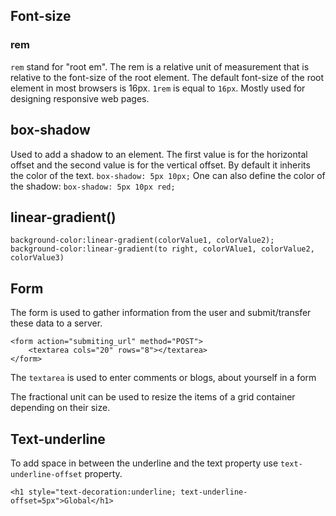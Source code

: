 ## Font-size
### rem
``rem`` stand for "root em". The rem  is a relative unit of measurement that is relative to the font-size of the root element.  The default font-size of the  root element in most browsers is 16px. ``1rem`` is equal to ``16px``. Mostly used for designing responsive web pages.

## box-shadow 
Used to add a shadow to an element. The first value is for the horizontal offset and the second value is for the vertical offset. By default it inherits the color of the text.
``box-shadow: 5px 10px;``
One can also define the color of the shadow:
``box-shadow: 5px 10px red;``

## linear-gradient()

```
background-color:linear-gradient(colorValue1, colorValue2);
background-color:linear-gradient(to right, colorVAlue1, colorValue2, colorValue3)
```

## Form
The form is used to gather information from the user and submit/transfer these data to a server.
```
<form action="submiting_url" method="POST">
	<textarea cols="20" rows="8"></textarea>
</form>
```
The `textarea` is used to enter comments or blogs, about yourself in a form


The fractional unit can be used to resize the items of a grid container depending on their size.

## Text-underline
To add space in between the underline and the text property use ``text-underline-offset`` property.
```
<h1 style="text-decoration:underline; text-underline-offset=5px">Global</h1>
```